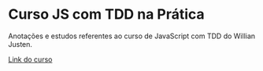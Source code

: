 # Curso JS com TDD na Prática

Anotações e estudos referentes ao curso de JavaScript com TDD do Willian Justen.

[Link do curso](https://www.udemy.com/js-com-tdd-na-pratica/ "Curso JS com TDD na Prática")
